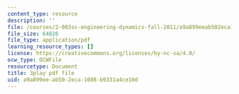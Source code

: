 ```yaml
---
content_type: resource
description: ''
file: /courses/2-003sc-engineering-dynamics-fall-2011/a9a899eeab502eca1088b9331a4ce10d_Ze5nqLIYUMc.pdf
file_size: 64826
file_type: application/pdf
learning_resource_types: []
license: https://creativecommons.org/licenses/by-nc-sa/4.0/
ocw_type: OCWFile
resourcetype: Document
title: 3play pdf file
uid: a9a899ee-ab50-2eca-1088-b9331a4ce10d
---
```

